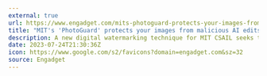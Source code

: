 ```yaml
---
external: true
url: https://www.engadget.com/mits-photoguard-protects-your-images-from-malicious-ai-edits-213036912.html
title: "MIT's 'PhotoGuard' protects your images from malicious AI edits"
description: A new digital watermarking technique for MIT CSAIL seeks to prevent unauthorized image edits by malicious AI.
date: 2023-07-24T21:30:36Z
icon: https://www.google.com/s2/favicons?domain=engadget.com&sz=32
source: Engadget
---
```

